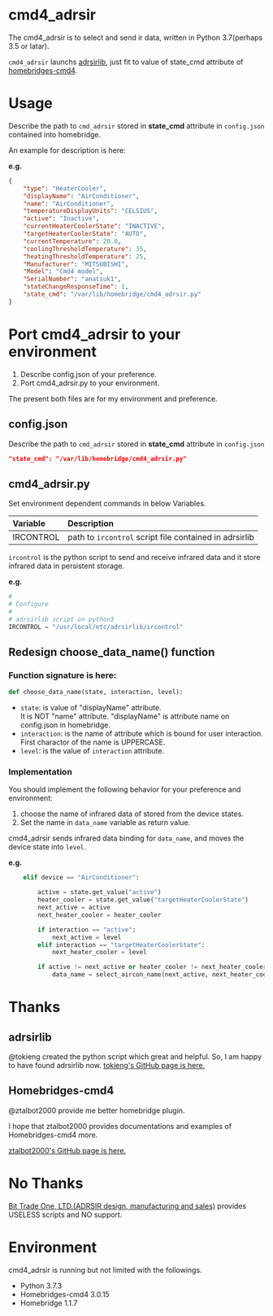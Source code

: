 # cmd4_adrsir

[adrsirlib]: https://github.com/tokieng/adrsirlib
[homebridges-cmd4]: https://github.com/ztalbot2000/homebridge-cmd4

The cmd4_adrsir is to select and send ir data, written in Python 3.7(perhaps 3.5 or latar).

`cmd4_adrsir` launchs [adrsirlib][adrsirlib], just fit to value of state_cmd attribute of [homebridges-cmd4][homebridges-cmd4].

# Usage
Describe the path to `cmd_adrsir` stored in **state_cmd** attribute in `config.json` contained into homebridge.

An example for description is here:

**e.g.**
```javascript:config.json
{
    "type": "HeaterCooler",
    "displayName": "AirConditioner",
    "name": "AirConditioner",
    "temperatureDisplayUnits": "CELSIUS",
    "active": "Inactive",
    "currentHeaterCoolerState": "INACTIVE",
    "targetHeaterCoolerState": "AUTO",
    "currentTemperature": 20.0,
    "coolingThresholdTemperature": 35,
    "heatingThresholdTemperature": 25,
    "Manufacturer": "MITSUBISHI",
    "Model": "Cmd4 model",
    "SerialNumber": "anatsuk1",
    "stateChangeResponseTime": 1,
    "state_cmd": "/var/lib/homebridge/cmd4_adrsir.py"
}
```

# Port cmd4_adrsir to your environment

1. Describe config.json of your preference.
1. Port cmd4_adrsir.py to your environment.

The present both files are for my environment and preference.

## config.json

Describe the path to `cmd_adrsir` stored in **state_cmd** attribute in `config.json`

```javascript:config.json
"state_cmd": "/var/lib/homebridge/cmd4_adrsir.py"
```

## cmd4_adrsir.py
Set environment dependent commands in below Variables.

|Variable|Description
|:-----------|:------------
|IRCONTROL|path to `ircontrol` script file contained in adrsirlib

`ircontrol` is the python script to send and receive infrared data and it store infrared data in persistent storage.

**e.g.**

```python3:cmd4_adrsir.py
#
# Configure
#
# adrsirlib script on python3
IRCONTROL = "/usr/local/etc/adrsirlib/ircontrol"
```

## Redesign choose_data_name() function

### Function signature is here:

```python3:cmd4_adrsir.py
def choose_data_name(state, interaction, level):
```
- `state`:  is value of "displayName" attribute.  
It is NOT "name" attribute. "displayName" is attribute name on config.json in homebridge.
- `interaction`: is the name of attribute which is bound for user interaction.  
First charactor of the name is UPPERCASE.
- `level`: is the value of `interaction` attribute.

### Implementation

You should implement the following behavior for your preference and environment:
1. choose the name of infrared data of stored from the device states.
1. Set the name in `data_name` variable as return value. 

cmd4_adrsir sends infrared data binding for `data_name`, and moves the device state into `level`.

**e.g.**
```python3:cmd4_adrsir.py
    elif device == "AirConditioner":

        active = state.get_value("active")
        heater_cooler = state.get_value("targetHeaterCoolerState")
        next_active = active
        next_heater_cooler = heater_cooler

        if interaction == "active":
            next_active = level
        elif interaction == "targetHeaterCoolerState":
            next_heater_cooler = level

        if active != next_active or heater_cooler != next_heater_cooler:
            data_name = select_aircon_name(next_active, next_heater_cooler)
```

# Thanks
## adrsirlib
@tokieng created the python script which great and helpful.
So, I am happy to have found adrsirlib now.
[tokieng's GitHub page is here.][adrsirlib]

## Homebridges-cmd4
@ztalbot2000 provide me better homebridge plugin.

I hope that ztalbot2000 provides documentations and examples of Homebridges-cmd4 more.

[ztalbot2000's GitHub page is here.][Homebridges-cmd4]

# No Thanks
[Bit Trade One, LTD.(ADRSIR design, manufacturing and sales)](https://bit-trade-one.co.jp) provides USELESS scripts and NO support.

# Environment
cmd4_adrsir is running but not limited with the followings.
- Python 3.7.3
- Homebridges-cmd4 3.0.15
- Homebridge 1.1.7
